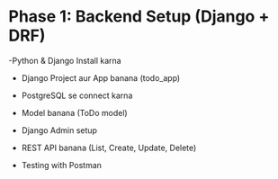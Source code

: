 # Phase 1: Backend Setup (Django + DRF)

-Python & Django Install karna

- Django Project aur App banana (todo_app)

- PostgreSQL se connect karna

- Model banana (ToDo model)

- Django Admin setup

- REST API banana (List, Create, Update, Delete)

- Testing with Postman
